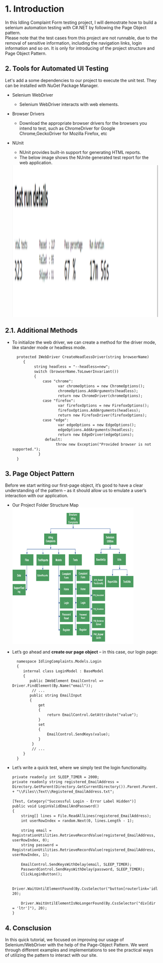# 1. Introduction

In this Idling Complaint Form testing project, I will demostrate how to build a selenium automation testing with C#.NET by following the Page Object pattern.<br />
Please note that the test cases from this project are not runnable, due to the removal of sensitive information, including the navigation links, login information and so on. It is only for introducing of the project structure and Page Object Pattern.


## 2. Tools for Automated UI Testing

Let's add a some dependencies to our project to execute the unit test. They can be installed with NuGet Package Manager. 

* Selenium WebDriver
	* Selenium WebDriver interacts with web elements.

* Browser Drivers
	* Download the appropriate browser drivers for the browsers you intend to test, such as ChromeDriver for Google Chrome,GeckoDriver for Mozilla Firefox, etc

* NUnit
	* NUnit provides built-in support for generating HTML reports.
	* The below image shows the NUnite generated test report for the web application.
	<img height="500" src="https://github.com/Tiffany678/NYCIdlingComplaints/blob/master/IdlingComplaintTest3/Files/Images/ReadmeImage/Report.png" alt="Get request" width="600"/>


## 2.1. Additional Methods

* To initialize the web driver, we can create a method for the driver mode, like stander mode or headless mode.

	``` 
      protected IWebDriver CreateHeadlessDriver(string browserName)
         {
              string headless = "--headless=new";
              switch (browserName.ToLowerInvariant())
              {
                  case "chrome":
                         var chromeOptions = new ChromeOptions();
                         chromeOptions.AddArguments(headless);
                         return new ChromeDriver(chromeOptions);
                  case "firefox":
                         var firefoxOptions = new FirefoxOptions();
                         firefoxOptions.AddArguments(headless);
                         return new FirefoxDriver(firefoxOptions);
                  case "edge":
                         var edgeOptions = new EdgeOptions();
                         edgeOptions.AddArguments(headless);
                         return new EdgeDriver(edgeOptions);
                   default:
                        throw new Exception("Provided browser is not supported.");
                }
      }
	```


## 3. Page Object Pattern

Before we start writing our first-page object, it’s good to have a clear understanding of the pattern – as it should allow us to emulate a user’s interaction with our application.

* Our Project Folder Structure Map <br/>
    <img height="450" src="https://github.com/Tiffany678/NYCIdlingComplaints/blob/master/IdlingComplaintTest3/Files/Images/ReadmeImage/ProjectStructure.png" alt="Get request" width="400"/>	

* Let’s go ahead and <b>create our page object</b> – in this case, our login page:
	``` 
      namespace IdlingComplaints.Models.Login
      {
         internal class LoginModel : BaseModel
         {
            public IWebElement EmailControl => Driver.FindElement(By.Name("email"));
             // ...
            public string EmailInput
            {
                get
                {
                    return EmailControl.GetAttribute("value");
                }
                set
                {
                    EmailControl.SendKeys(value);
                }
             }
             // ...
         }
      }
	```

* Let’s write a quick test, where we simply test the login functionality.
    ```
    private readonly int SLEEP_TIMER = 2000;
    private readonly string registered_EmailAddress = Directory.GetParent(Directory.GetCurrentDirectory()).Parent.Parent.FullName + "\\Files\\Text\\Registered_EmailAddress.txt";

    [Test, Category("Successful Login - Error Label Hidden")]
    public void LoginValidEmailAndPassword()
    {
        string[] lines = File.ReadAllLines(registered_EmailAddress);
        int userRowIndex = random.Next(0, lines.Length - 1);

        string email = RegistrationUtilities.RetrieveRecordValue(registered_EmailAddress, userRowIndex, 0);
        string password = RegistrationUtilities.RetrieveRecordValue(registered_EmailAddress, userRowIndex, 1);

        EmailControl.SendKeysWithDelay(email, SLEEP_TIMER);
        PasswordControl.SendKeysWithDelay(password, SLEEP_TIMER);
        ClickLoginButton();

        Driver.WaitUntilElementFound(By.CssSelector("button[routerlink='idlingcomplaint/new']"), 20);
      
        Driver.WaitUntilElementIsNoLongerFound(By.CssSelector("div[dir = 'ltr']"), 20);
    }
    ```

## 4. Consclusion

In this quick tutorial, we focused on improving our usage of Selenium/WebDriver with the help of the Page-Object Pattern. We went through different examples and implementations to see the practical ways of utilizing the pattern to interact with our site.
